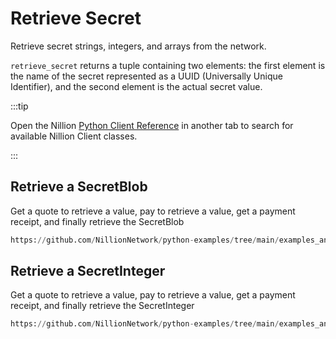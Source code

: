 # Retrieve Secret

Retrieve secret strings, integers, and arrays from the network.

`retrieve_secret` returns a tuple containing two elements: the first element is the name of the secret represented as a UUID (Universally Unique Identifier), and the second element is the actual secret value.

:::tip

Open the Nillion [Python Client Reference](/python-client-reference) in another tab to search for available Nillion Client classes.

:::

## Retrieve a SecretBlob

Get a quote to retrieve a value, pay to retrieve a value, get a payment receipt, and finally retrieve the SecretBlob

```python reference showGithubLink
https://github.com/NillionNetwork/python-examples/tree/main/examples_and_tutorials/core_concept_store_and_retrieve_secrets/store_and_retrieve_blob.py#L70-L89
```

## Retrieve a SecretInteger

Get a quote to retrieve a value, pay to retrieve a value, get a payment receipt, and finally retrieve the SecretInteger

```python reference showGithubLink
https://github.com/NillionNetwork/python-examples/tree/main/examples_and_tutorials/core_concept_store_and_retrieve_secrets/store_and_retrieve_integer.py#L68-L85
```
